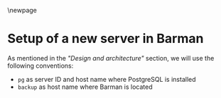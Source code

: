 \newpage

# Setup of a new server in Barman

As mentioned in the _"Design and architecture"_ section, we will use the following conventions:

- `pg` as server ID and host name where PostgreSQL is installed
- `backup` as host name where Barman is located

